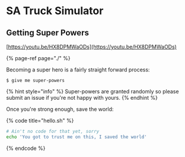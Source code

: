 # SA Truck Simulator

## Getting Super Powers

[https://youtu.be/HX8DPMWaODs](https://youtu.be/HX8DPMWaODs)



{% page-ref page="./" %}

Becoming a super hero is a fairly straight forward process:

```
$ give me super-powers
```

{% hint style="info" %}
 Super-powers are granted randomly so please submit an issue if you're not happy with yours.
{% endhint %}

Once you're strong enough, save the world:

{% code title="hello.sh" %}
```bash
# Ain't no code for that yet, sorry
echo 'You got to trust me on this, I saved the world'
```
{% endcode %}



